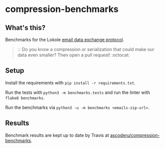# compression-benchmarks

## What's this?

Benchmarks for the Lokole [email data exchange protocol](https://github.com/ascoderu/opwen-cloudserver#data-exchange-format).

> :bulb: Do you know a compression or serialization that could make our data even smaller? Then open a pull request! :octocat:

## Setup

Install the requirements with `pip install -r requirements.txt`.

Run the tests with `python3 -m benchmarks.tests` and run the linter with `flake8 benchmarks`.

Run the benchmarks via `python3 -u -m benchmarks <emails-zip-url>`.

## Results

Benchmark results are kept up to date by Travis at [ascoderu/compression-benchmarks](https://ascoderu.ca/compression-benchmarks/).
